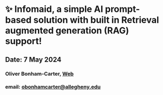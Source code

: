 # ✨ Infomaid, a simple AI prompt-based solution with built in Retrieval augmented generation (RAG) support!
## Date: 7 May 2024
### Oliver Bonham-Carter, [Web](https://www.oliverbonhamcarter.com/)
### email: obonhamcarter@allegheny.edu
